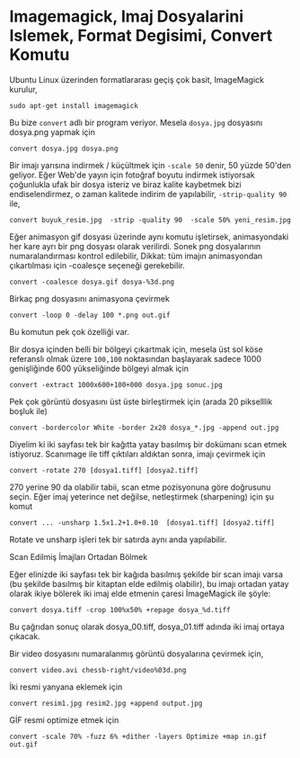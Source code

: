 # Imagemagick, Imaj Dosyalarini Islemek, Format Degisimi, Convert Komutu

Ubuntu Linux üzerinden formatlararası geçiş çok basit, ImageMagick kurulur,

```
sudo apt-get install imagemagick
```

Bu bize `convert` adlı bir program veriyor. Mesela `dosya.jpg` dosyasını
dosya.png yapmak için

```
convert dosya.jpg dosya.png
```

Bir imajı yarısına indirmek / küçültmek için `-scale 50` denir, 50
yüzde 50'den geliyor. Eğer Web'de yayın için fotoğraf boyutu indirmek
istiyorsak çoğunlukla ufak bir dosya isteriz ve biraz kalite kaybetmek
bizi endiselendirmez, o zaman kalitede indirim de yapılabilir,
`-strip-quality 90` ile,

```
convert buyuk_resim.jpg  -strip -quality 90  -scale 50% yeni_resim.jpg
```


Eğer animasyon gif dosyası üzerinde aynı komutu işletirsek,
animasyondaki her kare ayrı bir png dosyası olarak verilirdi. Sonek
png dosyalarının numaralandırması kontrol edilebilir, Dikkat: tüm
imajın animasyondan çıkartılması için -coalesçe seçeneği gerekebilir.

```
convert -coalesce dosya.gif dosya-%3d.png
```

Birkaç png dosyasını animasyona çevirmek

```
convert -loop 0 -delay 100 *.png out.gif
```

Bu komutun pek çok özelliği var.

Bir dosya içinden belli bir bölgeyi çıkartmak için, mesela üst sol
köse referanslı olmak üzere `100,100` noktasından başlayarak sadece
1000 genişliğinde 600 yükseliğinde bölgeyi almak için

```
convert -extract 1000x600+100+000 dosya.jpg sonuc.jpg
```

Pek çok görüntü dosyasını üst üste birleştirmek için (arada 20
pikselllik boşluk ile)

```
convert -bordercolor White -border 2x20 dosya_*.jpg -append out.jpg
```

Diyelim ki iki sayfası tek bir kağıtta yatay basılmış bir dokümanı
scan etmek istiyoruz. Scanımage ile tiff çıktıları aldıktan sonra,
imajı çevirmek için

```
convert -rotate 270 [dosya1.tiff] [dosya2.tiff]
```

270 yerine 90 da olabilir tabii, scan etme pozisyonuna göre doğrusunu
seçin. Eğer imaj yeterince net değilse, netleştirmek (sharpening) için
şu komut

```
convert ... -unsharp 1.5x1.2+1.0+0.10  [dosya1.tiff] [dosya2.tiff]
```

Rotate ve unsharp işleri tek bir satırda aynı anda yapılabilir.

Scan Edilmiş İmajları Ortadan Bölmek

Eğer elinizde iki sayfası tek bir kağıda basılmış şekilde bir scan
imajı varsa (bu şekilde basılmış bir kitaptan elde edilmiş olabilir),
bu imajı ortadan yatay olarak ikiye bölerek iki imaj elde etmenin
çaresi İmageMagick ile şöyle:

```
convert dosya.tiff -crop 100%x50% +repage dosya_%d.tiff
```

Bu çağrıdan sonuç olarak dosya_00.tiff, dosya_01.tiff adında iki imaj
ortaya çıkacak.

Bir video dosyasını numaralanmış görüntü dosyalarına çevirmek için,

```
convert video.avi chessb-right/video%03d.png
```

İki resmi yanyana eklemek için

```
convert resim1.jpg resim2.jpg +append output.jpg
```

GİF resmi optimize etmek için

```
convert -scale 70% -fuzz 6% +dither -layers Optimize +map in.gif out.gif
```


